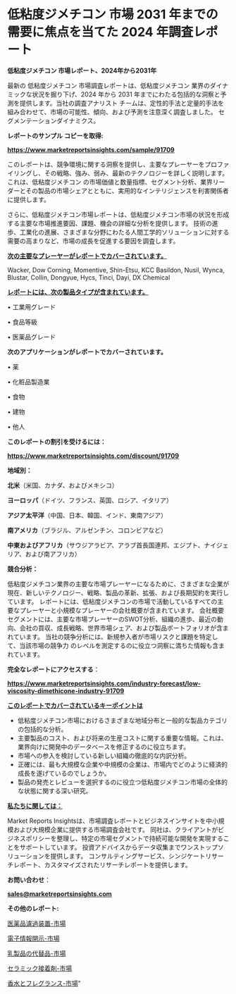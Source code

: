 # 低粘度ジメチコン 市場 2031 年までの需要に焦点を当てた 2024 年調査レポート

<strong>低粘度ジメチコン 市場レポート、2024年から2031年</strong>

最新の 低粘度ジメチコン 市場調査レポートは、低粘度ジメチコン 業界のダイナミックな状況を掘り下げ、2024 年から 2031 年までにわたる包括的な洞察と予測を提供します。当社の調査アナリスト チームは、定性的手法と定量的手法を組み合わせて、市場の可能性、傾向、および予測を注意深く調査しました。 セグメンテーションダイナミクス。



<strong>レポートのサンプル コピーを取得:</strong> <a href=https://www.marketreportsinsights.com/sample/91709>

<strong><u>https://www.marketreportsinsights.com/sample/91709</u></strong></a>

このレポートは、競争環境に関する洞察を提供し、主要なプレーヤーをプロファイリングし、その戦略、強み、弱み、最新のテクノロジーを詳しく説明します。 これは、低粘度ジメチコン の市場価値と数量指標、セグメント分析、業界リーダーとその製品の市場シェアとともに、実用的なインテリジェンスを利害関係者に提供します。

さらに、低粘度ジメチコン市場レポートは、低粘度ジメチコン市場の状況を形成する主要な市場推進要因、課題、機会の詳細な分析を提供します。 技術の進歩、工業化の進展、さまざまな分野にわたる人間工学的ソリューションに対する需要の高まりなど、市場の成長を促進する要因を調査します。



<strong><u>次の主要なプレーヤーがレポートでカバーされています。</u></strong>

Wacker, Dow Corning, Momentive, Shin-Etsu, KCC Basildon, Nusil, Wynca, Blustar, Collin, Dongyue, Hycs, Tinci, Dayi, DX Chemical



<strong><u><b>レポートには、次の製品タイプが含まれています。</b></u></strong>

• 工業用グレード

• 食品等級

• 医薬品グレード



<strong><b>次のアプリケーションがレポートでカバーされています。</b></strong>

• 薬

• 化粧品製造業

• 食物

• 建物

• 他人



<strong><b>このレポートの割引を受けるには：</b></strong><a href=https://www.marketreportsinsights.com/discount/91709>

<strong><u>https://www.marketreportsinsights.com/discount/91709</u></strong></a>



<strong>地域別：</strong>



<strong>北米</strong>（米国、カナダ、およびメキシコ）



<strong>ヨーロッパ</strong>（ドイツ、フランス、英国、ロシア、イタリア）



<strong>アジア太平洋</strong>（中国、日本、韓国、インド、東南アジア）



<strong>南アメリカ</strong>（ブラジル、アルゼンチン、コロンビアなど）



<strong>中東およびアフリカ</strong>（サウジアラビア、アラブ首長国連邦、エジプト、ナイジェリア、および南アフリカ）



<strong>競合分析：</strong>

低粘度ジメチコン業界の主要な市場プレーヤーになるために、さまざまな企業が現在、新しいテクノロジー、戦略、製品の革新、拡張、および長期契約を実行しています。 レポートには、低粘度ジメチコンの市場で活動しているすべての主要なプレーヤーと小規模なプレーヤーの会社概要が含まれています。 会社概要セグメントには、主要な市場プレーヤーのSWOT分析、組織の進歩、最近の動向、会社の買収、成長戦略、世界市場シェア、および製品ポートフォリオが含まれています。 当社の競争分析には、新規参入者が市場リスクと課題を特定して、当該市場の競争力 のレベルを測定するのに役立つ洞察に満ちた情報も含まれています。



<strong>完全なレポートにアクセスする</strong>：

<a href=https://www.marketreportsinsights.com/industry-forecast/low-viscosity-dimethicone-industry-91709>

<strong><u>https://www.marketreportsinsights.com/industry-forecast/low-viscosity-dimethicone-industry-91709</u></strong></a>



<strong><u><b>このレポートでカバーされているキーポイントは</b></u></strong>
<ul>
  <li>低粘度ジメチコン市場におけるさまざまな地域分布と一般的な製品カテゴリの包括的な分析。</li>
  <li>主要製品のコスト、および将来の生産コストに関する重要な情報。これは、業界向けに開発中のデータベースを修正するのに役立ちます。</li>
  <li>市場への参入を検討している新しい組織の徹底的な内訳分析。</li>
  <li>正確には、最も大規模な企業や中規模の企業は、市場内でどのように経済的成長を遂げているのでしょうか。</li>
  <li>製品の発売とレビューを選択するのに役立つ低粘度ジメチコン市場の全体的な状態に関する深い研究。</li>
</ul>


<strong><u><b>私たちに関しては：</b></u></strong>

Market Reports Insightsは、市場調査レポートとビジネスインサイトを中小規模および大規模企業に提供する市場調査会社です。 同社は、クライアントがビジネスポリシーを整理し、特定の市場セグメントで持続可能な開発を実現することをサポートしています。 投資アドバイスからデータ収集までワンストップソリューションを提供します。 コンサルティングサービス、シンジケートリサーチレポート、カスタマイズされたリサーチレポートを提供します。



<strong><b>お問い合わせ</b></strong>：

<a href=mailto:sales@marketreportsinsights.com>

<strong><u>sales@marketreportsinsights.com</u></strong></a>



<strong>その他のレポート:</strong>

<a href=https://www.linkedin.com/pulse/医薬品濾過装置-市場-2023-総合分析と事業成長戦略-2030-trend-tracking-toolbox-24-analysis-hodsf/>医薬品濾過装置-市場</a>

<a href=https://www.linkedin.com/pulse/電子情報開示-市場-2030-年までの需要に焦点を当てた-2023-年調査レポート-vrvmf/>電子情報開示-市場</a>

<a href=https://www.linkedin.com/pulse/乳製品の代替品-市場-2023-swot-分析と最新イノベーション-2030-pr-news-hub-ce37f/>乳製品の代替品-市場</a>

<a href=https://www.linkedin.com/pulse/セラミック接着剤-市場-2023-年のダイナミクスとビジネストレンド-2030-ol5mf/>セラミック接着剤-市場</a>

<a href=https://www.linkedin.com/pulse/香水とフレグランス-市場-2023-新興市場-将来の動向と市場需要-2030-oai8f/>香水とフレグランス-市場</a>"

